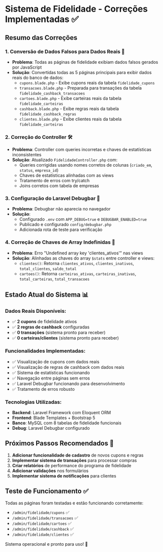 # Sistema de Fidelidade - Correções Implementadas ✅

## Resumo das Correções

### 1. Conversão de Dados Falsos para Dados Reais 🔄

-   **Problema**: Todas as páginas de fidelidade exibiam dados falsos gerados por JavaScript
-   **Solução**: Convertidas todas as 5 páginas principais para exibir dados reais do banco de dados:
    -   `cupons.blade.php` - Exibe cupons reais da tabela `fidelidade_cupons`
    -   `transacoes.blade.php` - Preparada para transações da tabela `fidelidade_cashback_transacoes`
    -   `cartoes.blade.php` - Exibe carteiras reais da tabela `fidelidade_carteiras`
    -   `cashback.blade.php` - Exibe regras reais da tabela `fidelidade_cashback_regras`
    -   `clientes.blade.php` - Exibe clientes reais da tabela `fidelidade_carteiras`

### 2. Correção do Controller 🛠️

-   **Problema**: Controller com queries incorretas e chaves de estatísticas inconsistentes
-   **Solução**: Atualizado `FidelidadeController.php` com:
    -   Queries corrigidas usando nomes corretos de colunas (`criado_em`, `status`, `empresa_id`)
    -   Chaves de estatísticas alinhadas com as views
    -   Tratamento de erros com try/catch
    -   Joins corretos com tabela de empresas

### 3. Configuração do Laravel Debugbar 🐛

-   **Problema**: Debugbar não aparecia no navegador
-   **Solução**:
    -   Configurado `.env` com `APP_DEBUG=true` e `DEBUGBAR_ENABLED=true`
    -   Publicado e configurado `config/debugbar.php`
    -   Adicionada rota de teste para verificação

### 4. Correção de Chaves de Array Indefinidas 🔧

-   **Problema**: Erro "Undefined array key 'clientes_ativos'" nas views
-   **Solução**: Alinhadas as chaves do array `$stats` entre controller e views:
    -   `clientes()`: Retorna `clientes_ativos`, `clientes_inativos`, `total_clientes`, `saldo_total`
    -   `cartoes()`: Retorna `carteiras_ativas`, `carteiras_inativas`, `total_carteiras`, `total_transacoes`

## Estado Atual do Sistema 📊

### Dados Reais Disponíveis:

-   ✅ **2 cupons** de fidelidade ativos
-   ✅ **2 regras de cashback** configuradas
-   ✅ **0 transações** (sistema pronto para receber)
-   ✅ **0 carteiras/clientes** (sistema pronto para receber)

### Funcionalidades Implementadas:

-   ✅ Visualização de cupons com dados reais
-   ✅ Visualização de regras de cashback com dados reais
-   ✅ Sistema de estatísticas funcionando
-   ✅ Navegação entre páginas sem erros
-   ✅ Laravel Debugbar funcionando para desenvolvimento
-   ✅ Tratamento de erros robusto

### Tecnologias Utilizadas:

-   **Backend**: Laravel Framework com Eloquent ORM
-   **Frontend**: Blade Templates + Bootstrap 5
-   **Banco**: MySQL com 8 tabelas de fidelidade funcionais
-   **Debug**: Laravel Debugbar configurado

## Próximos Passos Recomendados 🚀

1. **Adicionar funcionalidade de cadastro** de novos cupons e regras
2. **Implementar sistema de transações** para processar compras
3. **Criar relatórios** de performance do programa de fidelidade
4. **Adicionar validações** nos formulários
5. **Implementar sistema de notificações** para clientes

## Teste de Funcionamento ✅

Todas as páginas foram testadas e estão funcionando corretamente:

-   `/admin/fidelidade/cupons` ✅
-   `/admin/fidelidade/transacoes` ✅
-   `/admin/fidelidade/cartoes` ✅
-   `/admin/fidelidade/cashback` ✅
-   `/admin/fidelidade/clientes` ✅

Sistema operacional e pronto para uso! 🎉
